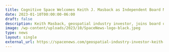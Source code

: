 ```yaml
---
title: Cognitive Space Welcomes Keith J. Masback as Independent Board Member
date: 2023-01-10T00:00:00-06:00
draft: false
description: Keith Masback, geospatial industry investor, joins board of directors of Cognitive
image: /wp-content/uploads/2023/10/SpaceNews-logo-black.jpeg
type: news
layout: single
external_url: https://spacenews.com/geospatial-industry-investor-keith-masback-joins-board-of-directors-of-cognitive-space/
---
```

